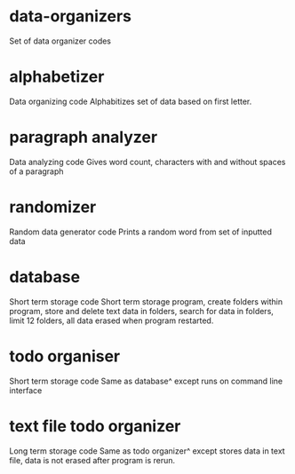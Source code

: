 # data-organizers
Set of data organizer codes
# alphabetizer
Data organizing code
Alphabitizes set of data based on first letter.
# paragraph analyzer
Data analyzing code
Gives word count, characters with and without spaces of a paragraph
# randomizer
Random data generator code
Prints a random word from set of inputted data
# database
Short term storage code
Short term storage program, create folders within program, store and delete text data in folders, search for data in folders, limit 12 folders, all data erased when program restarted.
# todo organiser
Short term storage code
Same as database^ except runs on command line interface
# text file todo organizer
Long term storage code
Same as todo organizer^ except stores data in text file, data is not erased after program is rerun.

